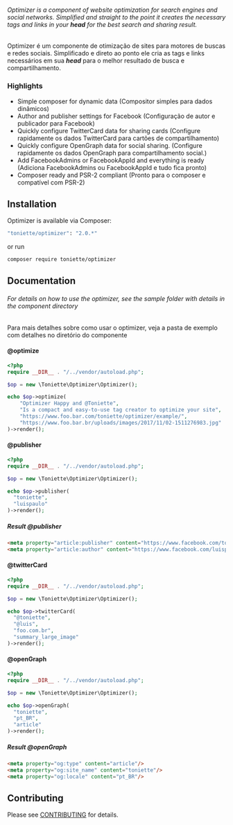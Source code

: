 
###### Optimizer is a component of website optimization for search engines and social networks. Simplified and straight to the point it creates the necessary tags and links in your ***head*** for the best search and sharing result.

Optimizer é um componente de otimização de sites para motores de buscas e redes sociais. Simplificado e direto ao ponto ele cria as tags e links necessários em sua ***head*** para o melhor resultado de busca e compartilhamento.


### Highlights

- Simple composer for dynamic data (Compositor simples para dados dinâmicos)
- Author and publisher settings for Facebook (Configuração de autor e publicador para Facebook)
- Quickly configure TwitterCard data for sharing cards (Configure rapidamente os dados TwitterCard para cartões de compartilhamento)
- Quickly configure OpenGraph data for social sharing. (Configure rapidamente os dados OpenGraph para compartilhamento social.)
- Add FacebookAdmins or FacebookAppId and everything is ready (Adiciona FacebookAdmins ou FacebookAppId e tudo fica pronto)
- Composer ready and PSR-2 compliant (Pronto para o composer e compatível com PSR-2)

## Installation

Optimizer is available via Composer:

```bash
"toniette/optimizer": "2.0.*"
```

or run

```bash
composer require toniette/optimizer
```

## Documentation

###### For details on how to use the optimizer, see the sample folder with details in the component directory

Para mais detalhes sobre como usar o optimizer, veja a pasta de exemplo com detalhes no diretório do componente

#### @optimize

```php
<?php
require __DIR__ . "/../vendor/autoload.php";

$op = new \Toniette\Optimizer\Optimizer();

echo $op->optimize(
    "Optimizer Happy and @Toniette",
    "Is a compact and easy-to-use tag creator to optimize your site",
    "https://www.foo.bar.com/toniette/optimizer/example/",
    "https://www.foo.bar.br/uploads/images/2017/11/02-1511276983.jpg"
)->render();
```


#### @publisher

```php
<?php
require __DIR__ . "/../vendor/autoload.php";

$op = new \Toniette\Optimizer\Optimizer();

echo $op->publisher(
  "toniette",
  "luispaulo"
)->render();
```

##### Result @publisher

````html
<meta property="article:publisher" content="https://www.facebook.com/toniette"/>
<meta property="article:author" content="https://www.facebook.com/luispaulo"/>
````

#### @twitterCard

```php
<?php
require __DIR__ . "/../vendor/autoload.php";

$op = new \Toniette\Optimizer\Optimizer();

echo $op->twitterCard(
  "@toniette",
  "@luis",
  "foo.com.br",
  "summary_large_image"
)->render();
```

#### @openGraph

```php
<?php
require __DIR__ . "/../vendor/autoload.php";

$op = new \Toniette\Optimizer\Optimizer();

echo $op->openGraph(
  "toniette",
  "pt_BR",
  "article"
)->render();
```

##### Result @openGraph

````html
<meta property="og:type" content="article"/>
<meta property="og:site_name" content="toniette"/>
<meta property="og:locale" content="pt_BR"/>
````

## Contributing

Please see [CONTRIBUTING](https://github.com/robsonvleite/optimizer/blob/master/CONTRIBUTING.md) for details.